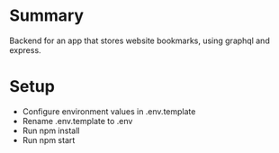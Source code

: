 # Summary
Backend for an app that stores website bookmarks, using graphql and express.

# Setup
- Configure environment values in .env.template
- Rename .env.template to .env
- Run npm install
- Run npm start
